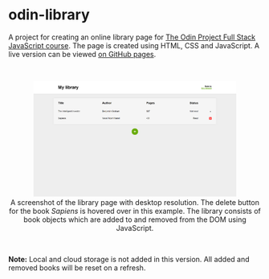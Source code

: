 # odin-library

A project for creating an online library page for [The Odin Project Full Stack JavaScript course](https://www.theodinproject.com/paths/full-stack-javascript). The page is created using HTML, CSS and JavaScript. A live version can be viewed [on GitHub pages](https://studsministern.github.io/odin-library/).

&nbsp;
<div align="center">
  <img src="img/library page.png" width="80%">
  <div>
    A screenshot of the library page with desktop resolution. The delete button for the book <em>Sapiens</em> is hovered over in this example. The library consists of book objects which are added to and removed from the DOM using JavaScript.
  </div>
</div>

&nbsp;

**Note:** Local and cloud storage is not added in this version. All added and removed books will be reset on a refresh.
